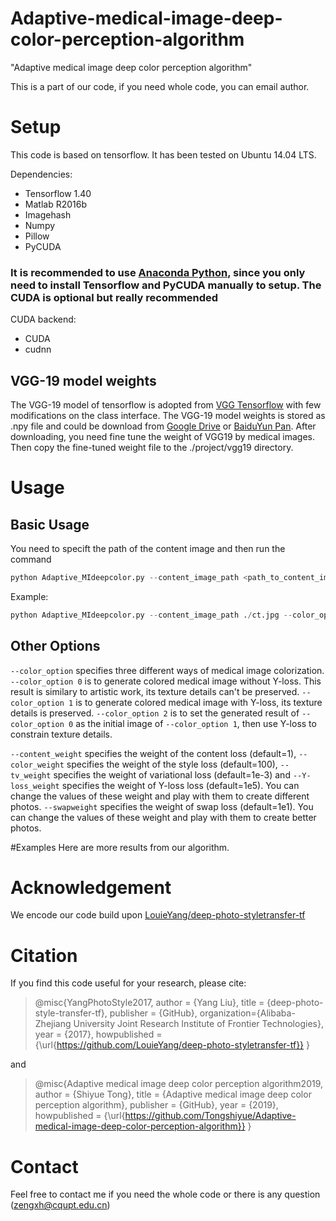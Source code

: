 # Adaptive-medical-image-deep-color-perception-algorithm
"Adaptive medical image deep color perception algorithm"

This is a part of our code, if you need whole code, you can email author. 

# Setup
This code is based on tensorflow. It has been tested on Ubuntu 14.04 LTS.

Dependencies:

* Tensorflow 1.40
* Matlab R2016b
* Imagehash
* Numpy
* Pillow
* PyCUDA  
### It is recommended to use [Anaconda Python](https://www.continuum.io/anaconda-overview), since you only need to install Tensorflow and PyCUDA manually to setup. The CUDA is optional but really recommended

CUDA backend:

* CUDA
* cudnn

## VGG-19 model weights

The VGG-19 model of tensorflow is adopted from [VGG Tensorflow](https://github.com/machrisaa/tensorflow-vgg) with few modifications on the class interface. The VGG-19 model weights is stored as .npy file and could be download from [Google Drive](https://drive.google.com/file/d/0BxvKyd83BJjYY01PYi1XQjB5R0E/view) or [BaiduYun Pan](https://pan.baidu.com/s/1o9weflK). After downloading, you need fine tune the weight of VGG19 by medical images. Then copy the fine-tuned weight file to the ./project/vgg19 directory.

# Usage

## Basic Usage

You need to specift the path of the content image and then run the command

```python
python Adaptive_MIdeepcolor.py --content_image_path <path_to_content_image> --color_option 2
```

Example:

```python
python Adaptive_MIdeepcolor.py --content_image_path ./ct.jpg --color_option 2
```
## Other Options

`--color_option` specifies three different ways of medical image colorization. `--color_option 0` is to generate colored medical image without Y-loss. This result is similary to artistic work, its texture details can't be preserved. `--color_option 1` is to generate colored medical image with Y-loss, its texture details is preserved.
`--color_option 2` is to set the generated result of `--color_option 0` as the initial image of `--color_option 1`, then use Y-loss to constrain texture details.

`--content_weight` specifies the weight of the content loss (default=1), `--color_weight` specifies the weight of the style loss (default=100), `--tv_weight` specifies the weight of variational loss (default=1e-3) and `--Y-loss_weight` specifies the weight of Y-loss loss (default=1e5). You can change the values of these weight and play with them to create different photos. `--swapweight` specifies the weight of swap loss (default=1e1). You can change the values of these weight and play with them to create better photos.

#Examples
Here are more results from our algorithm.


# Acknowledgement

We encode our code build upon [LouieYang/deep-photo-styletransfer-tf](https://github.com/LouieYang/deep-photo-styletransfer-tf)

# Citation

If you find this code useful for your research, please cite:

>@misc{YangPhotoStyle2017,
>  author = {Yang Liu},
>  title = {deep-photo-style-transfer-tf},
>  publisher = {GitHub},
>  organization={Alibaba-Zhejiang University Joint Research Institute of Frontier Technologies},
>  year = {2017},
>  howpublished = {\url{https://github.com/LouieYang/deep-photo-styletransfer-tf}}
>}

and

>@misc{Adaptive medical image deep color perception algorithm2019,
>  author = {Shiyue Tong},
>  title = {Adaptive medical image deep color perception algorithm},
>  publisher = {GitHub},
>  year = {2019},
>  howpublished = {\url{https://github.com/Tongshiyue/Adaptive-medical-image-deep-color-perception-algorithm}}
>}

# Contact

Feel free to contact me if you need the whole code or there is any question (zengxh@cqupt.edu.cn)
